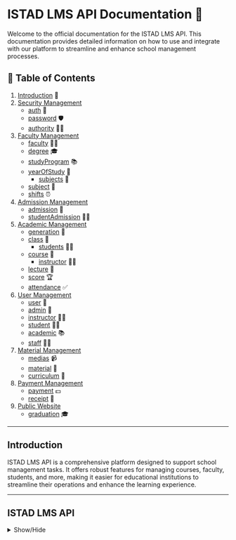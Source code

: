 # ISTAD LMS API Documentation 🚀

Welcome to the official documentation for the ISTAD LMS API. This documentation provides detailed information on how to use and integrate with our platform to streamline and enhance school management processes.

## 📑 Table of Contents

1. [Introduction](#introduction) 🌟
2. [Security Management](#security-management)
   - [auth](#auth) 🔐
   - [password](#password) 🛡️
   - [authority](#authority) 👮‍♂️
3. [Faculty Management](#faculty-management)
   - [faculty](#faculty) 👩‍🏫
   - [degree](#degree) 🎓
   - [studyProgram](#studyprogram) 📚
   - [yearOfStudy](#yearofstudy) 📅
     - [subjects](#subjects) 📖
   - [subject](#subject) 📘
   - [shifts](#shifts) ⏰
4. [Admission Management](#admission-management)
   - [admission](#admission) 📝
   - [studentAdmission](#studentAdmission) 👨‍🎓
5. [Academic Management](#academic-management)
   - [generation](#generation) 🔄
   - [class](#class) 🏫
     - [students](#students) 👩‍🎓
   - [course](#course) 📘
     - [instructor](#instructor) 👨‍🏫
   - [lecture](#lecture) 🎤
   - [score](#score) 🏆
   - [attendance](#attendance) ✅
6. [User Management](#user-management)
   - [user](#user) 👤
   - [admin](#admin) 👑
   - [instructor](#instructor) 👨‍🏫
   - [student](#student) 👩‍🎓
   - [academic](#academic) 📚
   - [staff](#staff) 👩‍💼
7. [Material Management](#material-management)
   - [medias](#medias) 📹
   - [material](#material) 📎
   - [curriculum](#curriculum) 📖
8. [Payment Management](#payment-management)
   - [payment](#payment) 💵
   - [receipt](#receipt) 🧾
9. [Public Website](#public-website)
   - [graduation](#graduation) 🎓

---
## Introduction <a name="introduction"></a>

ISTAD LMS API is a comprehensive platform designed to support school management tasks. It offers robust features for managing courses, faculty, students, and more, making it easier for educational institutions to streamline their operations and enhance the learning experience.

---
## ISTAD LMS API <a name="istad-lms-api"></a>

<details><summary>Show/Hide</summary>